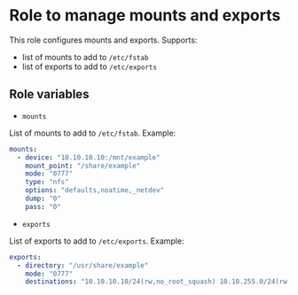 # Role to manage mounts and exports

This role configures mounts and exports. Supports:

* list of mounts to add to `/etc/fstab`
* list of exports to add to `/etc/exports`

## Role variables

* `mounts`

List of mounts to add to `/etc/fstab`. Example:

```yaml
mounts:
  - device: "10.10.10.10:/mnt/example"
    mount_point: "/share/example"
    mode: "0777"
    type: "nfs"
    options: "defaults,noatime,_netdev"
    dump: "0"
    pass: "0"
```

* `exports`

List of exports to add to `/etc/exports`. Example:

```yaml
exports:
  - directory: "/usr/share/example"
    mode: "0777"
    destinations: "10.10.10.10/24(rw,no_root_squash) 10.10.255.0/24(rw,no_root_squash)"
```
